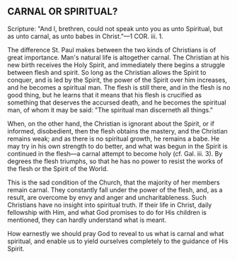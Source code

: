 ## CARNAL OR SPIRITUAL? ##

Scripture: "And I, brethren, could not speak unto you as unto Spiritual, but as unto carnal, as unto babes in Christ."—1 COR. iii. 1.



The difference St. Paul makes between the two kinds of Christians is of great importance. Man's natural life is altogether carnal. The Christian at his new birth receives the Holy Spirit, and immediately there begins a struggle between flesh and spirit. So long as the Christian allows the Spirit to conquer, and is led by the Spirit, the power of the Spirit over him increases, and he becomes a spiritual man. The flesh is still there, and in the flesh is no good thing, but he learns that it means that his flesh is crucified as something that deserves the accursed death, and he becomes the spiritual man, of whom it may be said: "The spiritual man discerneth all things."



When, on the other hand, the Christian is ignorant about the Spirit, or if informed, disobedient, then the flesh obtains the mastery, and the Christian remains weak; and as there is no spiritual growth, he remains a babe. He may try in his own strength to do better, and what was begun in the Spirit is continued in the flesh—a carnal attempt to become holy (cf. Gal. iii. 3). By degrees the flesh triumphs, so that he has no power to resist the works of the flesh or the Spirit of the World.



This is the sad condition of the Church, that the majority of her members remain carnal. They constantly fall under the power of the flesh, and, as a result, are overcome by envy and anger and uncharitableness. Such Christians have no insight into spiritual truth. If their life in Christ, daily fellowship with Him, and what God promises to do for His children is mentioned, they can hardly understand what is meant.



How earnestly we should pray God to reveal to us what is carnal and what spiritual, and enable us to yield ourselves completely to the guidance of His Spirit.

